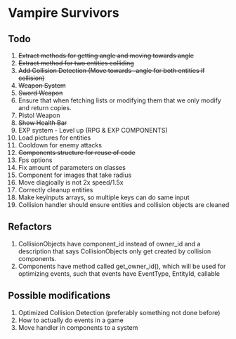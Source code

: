 # Vampire Survivors

## Todo
1. ~~Extract methods for getting angle and moving towards angle~~
2. ~~Extract method for two entities colliding~~
3. ~~Add Collision Detection (Move towards -angle for both entities if collision)~~ 
4. ~~Weapon System~~
5. ~~Sword Weapon~~
6. Ensure that when fetching lists or modifying them that we only modify and return copies. 
7. Pistol Weapon
8. ~~Show Health Bar~~
9. EXP system - Level up (RPG & EXP COMPONENTS)
10. Load pictures for entities
11. Cooldown for enemy attacks
12. ~~Components structure for reuse of code~~
13. Fps options
14. Fix amount of parameters on classes
15. Component for images that take radius
16. Move diagioally is not 2x speed/1.5x
17. Correctly cleanup entities
18. Make keyinputs arrays, so multiple keys can do same input
19. Collision handler should ensure entities and collision objects are cleaned



## Refactors
1. CollisionObjects have component_id instead of owner_id and a description that says CollisionObjects only get created by collision components.
2. Components have method called get_owner_id(), which will be used for optimizing events, such that events have EventType, EntityId, callable



## Possible modifications
1. Optimized Collision Detection (preferably something not done before)
2. How to actually do events in a game
3. Move handler in components to a system